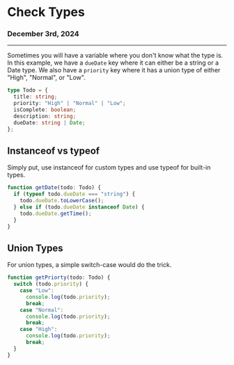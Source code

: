 # Check Types

### December 3rd, 2024

---

Sometimes you will have a variable where you don't know what the type is. In this example, we have a `dueDate` key where it can either be a string or a Date type. We also
have a `priority` key where it has a union type of either "High", "Normal", or "Low".

```ts
type Todo = {
  title: string;
  priority: "High" | "Normal" | "Low";
  isComplete: boolean;
  description: string;
  dueDate: string | Date;
};
```

## Instanceof vs typeof

Simply put, use instanceof for custom types and use typeof for built-in types.

```ts
function getDate(todo: Todo) {
  if (typeof todo.dueDate === "string") {
    todo.dueDate.toLowerCase();
  } else if (todo.dueDate instanceof Date) {
    todo.dueDate.getTime();
  }
}
```

## Union Types

For union types, a simple switch-case would do the trick.

```ts
function getPriorty(todo: Todo) {
  switch (todo.priority) {
    case "Low":
      console.log(todo.priority);
      break;
    case "Normal":
      console.log(todo.priority);
      break;
    case "High":
      console.log(todo.priority);
      break;
  }
}
```
